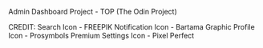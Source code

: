 Admin Dashboard Project - TOP (The Odin Project)

CREDIT:
Search Icon - FREEPIK 
Notification Icon - Bartama Graphic
Profile Icon - Prosymbols Premium
Settings Icon - Pixel Perfect